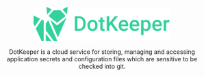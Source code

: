 <p align="center">
 <img height="80" src = "/assets/head-logo.png">
</p>

<p align="center">DotKeeper is a cloud service for storing, managing and accessing application secrets and configuration files which are sensitive to be checked into git.
</p>

